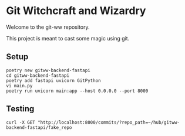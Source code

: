 # Git Witchcraft and Wizardry

Welcome to the git-ww repository. 

This project is meant to cast some magic using git. 

## Setup

```
poetry new gitww-backend-fastapi
cd gitww-backend-fastapi
poetry add fastapi uvicorn GitPython
vi main.py
poetry run uvicorn main:app --host 0.0.0.0 --port 8000
```

## Testing

```
curl -X GET "http://localhost:8000/commits/?repo_path=~/hub/gitww-backend-fastapi/fake_repo
```
